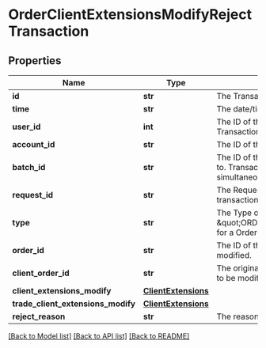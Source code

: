 # OrderClientExtensionsModifyRejectTransaction

## Properties
Name | Type | Description | Notes
------------ | ------------- | ------------- | -------------
**id** | **str** | The Transaction&#39;s Identifier. | [optional] 
**time** | **str** | The date/time when the Transaction was created. | [optional] 
**user_id** | **int** | The ID of the user that initiated the creation of the Transaction. | [optional] 
**account_id** | **str** | The ID of the Account the Transaction was created for. | [optional] 
**batch_id** | **str** | The ID of the \&quot;batch\&quot; that the Transaction belongs to. Transactions in the same batch are applied to the Account simultaneously. | [optional] 
**request_id** | **str** | The Request ID of the request which generated the transaction. | [optional] 
**type** | **str** | The Type of the Transaction. Always set to \&quot;ORDER_CLIENT_EXTENSIONS_MODIFY_REJECT\&quot; for a OrderClientExtensionsModifyRejectTransaction. | [optional] 
**order_id** | **str** | The ID of the Order who&#39;s client extensions are to be modified. | [optional] 
**client_order_id** | **str** | The original Client ID of the Order who&#39;s client extensions are to be modified. | [optional] 
**client_extensions_modify** | [**ClientExtensions**](ClientExtensions.md) |  | [optional] 
**trade_client_extensions_modify** | [**ClientExtensions**](ClientExtensions.md) |  | [optional] 
**reject_reason** | **str** | The reason that the Reject Transaction was created | [optional] 

[[Back to Model list]](../README.md#documentation-for-models) [[Back to API list]](../README.md#documentation-for-api-endpoints) [[Back to README]](../README.md)


